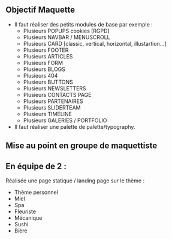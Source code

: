 ## Objectif Maquette
- Il faut réaliser des petits modules de base par exemple :
  - Plusieurs POPUPS cookies [RGPD]
  - Plusieurs NAVBAR / MENUSCROLL
  - Plusieurs CARD [classic, vertical, horizontal, illustartion...]
  - Plusieurs FOOTER
  - Plusieurs ARTICLES
  - Plusieurs FORM
  - Plusieurs BLOGS
  - Plusieurs 404
  - Plusieurs BUTTONS
  - Plusieurs NEWSLETTERS
  - Plusieurs CONTACTS PAGE
  - Plusieurs PARTENAIRES
  - Plusieurs SLIDERTEAM
  - Plusieurs TIMELINE
  - Plusieurs GALERIES / PORTFOLIO
- Il faut réaliser une palette de palette/typography.

## Mise au point en groupe de maquettiste

## En équipe de 2 :
Réalisée une page statique / landing page sur le thème :
- Thème personnel
- Miel
- Spa
- Fleuriste
- Mécanique
- Sushi
- Bière
